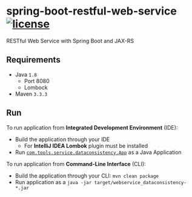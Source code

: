 # spring-boot-restful-web-service [![license](https://img.shields.io/github/license/mashape/apistatus.svg?maxAge=2592000)](LICENSE)
RESTful Web Service with Spring Boot and JAX-RS 

## Requirements

- Java `1.8`
  - Port 8080
  - Lombock
- Maven `3.3.3`

## Run

To run application from **Integrated Development Environment** (IDE):

- Build the application through your IDE
  - For **IntelliJ IDEA Lombok** plugin must be installed
- Run [`com.tools.service.dataconsistency.App`](/src/main/java/com/tools/service/dataconsistency/App.java) as a Java Application

To run application from **Command-Line Interface** (CLI):

- Build the application through your CLI: `mvn clean package`
- Run application as a `java -jar target/webservice_dataconsistency-*.jar`



